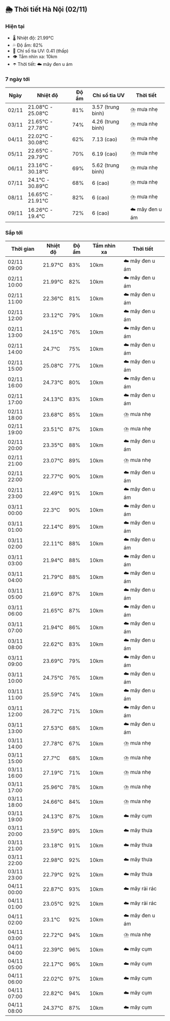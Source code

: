 ## 🌦️ Thời tiết Hà Nội (02/11)

### Hiện tại

- 🌡️ Nhiệt độ: 21.99℃
- 💦 Độ ẩm: 82%
- 🌟 Chỉ số tia UV: 0.41 (thấp)
- 👁️ Tầm nhìn xa: 10km
- ☂️ Thời tiết: ☁️ mây đen u ám

### 7 ngày tới

| Ngày | Nhiệt độ | Độ ẩm | Chỉ số tia UV | Thời tiết |
| --- | --- | --- | --- | --- |
| 02/11 | 21.08℃ - 25.08℃ | 81% | 3.57 (trung bình) | ⛈️ mưa nhẹ |
| 03/11 | 21.65℃ - 27.78℃ | 74% | 4.26 (trung bình) | ⛈️ mưa nhẹ |
| 04/11 | 22.02℃ - 30.08℃ | 62% | 7.13 (cao) | ⛈️ mưa nhẹ |
| 05/11 | 22.65℃ - 29.79℃ | 70% | 6.19 (cao) | ⛈️ mưa nhẹ |
| 06/11 | 23.16℃ - 30.18℃ | 69% | 5.62 (trung bình) | ⛈️ mưa nhẹ |
| 07/11 | 24.1℃ - 30.89℃ | 68% | 6 (cao) | ⛈️ mưa nhẹ |
| 08/11 | 16.65℃ - 21.91℃ | 82% | 6 (cao) | ⛈️ mưa nhẹ |
| 09/11 | 16.26℃ - 19.4℃ | 72% | 6 (cao) | ☁️ mây đen u ám |

### Sắp tới

| Thời gian | Nhiệt độ | Độ ẩm | Tầm nhìn xa | Thời tiết |
| --- | --- | --- | --- | --- |
| 02/11 09:00 | 21.97℃ | 83% | 10km | ☁️ mây đen u ám |
| 02/11 10:00 | 21.99℃ | 82% | 10km | ☁️ mây đen u ám |
| 02/11 11:00 | 22.36℃ | 81% | 10km | ☁️ mây đen u ám |
| 02/11 12:00 | 23.12℃ | 79% | 10km | ☁️ mây đen u ám |
| 02/11 13:00 | 24.15℃ | 76% | 10km | ☁️ mây đen u ám |
| 02/11 14:00 | 24.7℃ | 75% | 10km | ☁️ mây đen u ám |
| 02/11 15:00 | 25.08℃ | 77% | 10km | ☁️ mây đen u ám |
| 02/11 16:00 | 24.73℃ | 80% | 10km | ☁️ mây đen u ám |
| 02/11 17:00 | 24.13℃ | 83% | 10km | ☁️ mây đen u ám |
| 02/11 18:00 | 23.68℃ | 85% | 10km | ⛈️ mưa nhẹ |
| 02/11 19:00 | 23.51℃ | 87% | 10km | ⛈️ mưa nhẹ |
| 02/11 20:00 | 23.35℃ | 88% | 10km | ☁️ mây đen u ám |
| 02/11 21:00 | 23.07℃ | 89% | 10km | ⛈️ mưa nhẹ |
| 02/11 22:00 | 22.77℃ | 90% | 10km | ☁️ mây đen u ám |
| 02/11 23:00 | 22.49℃ | 91% | 10km | ☁️ mây đen u ám |
| 03/11 00:00 | 22.3℃ | 90% | 10km | ☁️ mây đen u ám |
| 03/11 01:00 | 22.14℃ | 89% | 10km | ☁️ mây đen u ám |
| 03/11 02:00 | 22.11℃ | 88% | 10km | ☁️ mây đen u ám |
| 03/11 03:00 | 21.94℃ | 88% | 10km | ☁️ mây đen u ám |
| 03/11 04:00 | 21.79℃ | 88% | 10km | ☁️ mây đen u ám |
| 03/11 05:00 | 21.69℃ | 87% | 10km | ☁️ mây đen u ám |
| 03/11 06:00 | 21.65℃ | 87% | 10km | ☁️ mây đen u ám |
| 03/11 07:00 | 21.94℃ | 86% | 10km | ☁️ mây đen u ám |
| 03/11 08:00 | 22.62℃ | 83% | 10km | ☁️ mây đen u ám |
| 03/11 09:00 | 23.69℃ | 79% | 10km | ☁️ mây đen u ám |
| 03/11 10:00 | 24.75℃ | 76% | 10km | ☁️ mây đen u ám |
| 03/11 11:00 | 25.59℃ | 74% | 10km | ☁️ mây đen u ám |
| 03/11 12:00 | 26.72℃ | 71% | 10km | ☁️ mây đen u ám |
| 03/11 13:00 | 27.53℃ | 68% | 10km | ☁️ mây đen u ám |
| 03/11 14:00 | 27.78℃ | 67% | 10km | ⛈️ mưa nhẹ |
| 03/11 15:00 | 27.7℃ | 68% | 10km | ⛈️ mưa nhẹ |
| 03/11 16:00 | 27.19℃ | 71% | 10km | ⛈️ mưa nhẹ |
| 03/11 17:00 | 25.96℃ | 78% | 10km | ⛈️ mưa nhẹ |
| 03/11 18:00 | 24.66℃ | 84% | 10km | ⛈️ mưa nhẹ |
| 03/11 19:00 | 24.13℃ | 87% | 10km | ☁️ mây cụm |
| 03/11 20:00 | 23.59℃ | 89% | 10km | ☁️ mây thưa |
| 03/11 21:00 | 23.18℃ | 91% | 10km | ☁️ mây thưa |
| 03/11 22:00 | 22.98℃ | 92% | 10km | ☁️ mây thưa |
| 03/11 23:00 | 22.79℃ | 92% | 10km | ☁️ mây thưa |
| 04/11 00:00 | 22.87℃ | 93% | 10km | ☁️ mây rải rác |
| 04/11 01:00 | 23.05℃ | 92% | 10km | ☁️ mây rải rác |
| 04/11 02:00 | 23.1℃ | 92% | 10km | ☁️ mây đen u ám |
| 04/11 03:00 | 22.72℃ | 94% | 10km | ⛈️ mưa nhẹ |
| 04/11 04:00 | 22.39℃ | 96% | 10km | ☁️ mây cụm |
| 04/11 05:00 | 22.17℃ | 96% | 10km | ☁️ mây cụm |
| 04/11 06:00 | 22.02℃ | 97% | 10km | ☁️ mây cụm |
| 04/11 07:00 | 22.82℃ | 94% | 10km | ☁️ mây cụm |
| 04/11 08:00 | 24.37℃ | 87% | 10km | ☁️ mây cụm |
